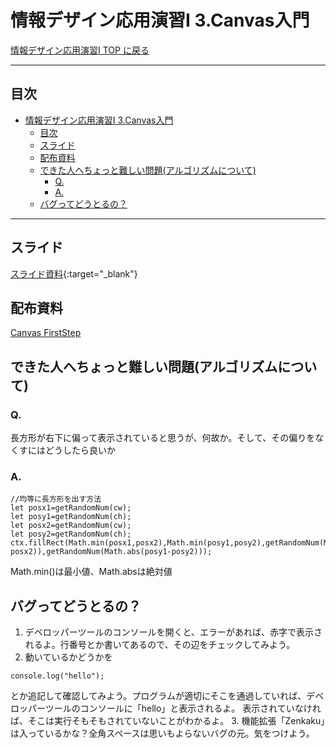 # 情報デザイン応用演習I 3.Canvas入門

[情報デザイン応用演習I TOP に戻る](./index.md)

---

## 目次

- [情報デザイン応用演習I 3.Canvas入門](#情報デザイン応用演習i-3canvas入門)
  - [目次](#目次)
  - [スライド](#スライド)
  - [配布資料](#配布資料)
  - [できた人へちょっと難しい問題(アルゴリズムについて)](#できた人へちょっと難しい問題アルゴリズムについて)
    - [Q.](#q)
    - [A.](#a)
  - [バグってどうとるの？](#バグってどうとるの)

---

## スライド

[スライド資料](./ida_03slide.pdf){:target="_blank"}

## 配布資料

[Canvas FirstStep](./tex/CanvasFirstStep.pdf)

## できた人へちょっと難しい問題(アルゴリズムについて)
### Q.
長方形が右下に偏って表示されていると思うが、何故か。そして、その偏りをなくすにはどうしたら良いか

### A.
```
//均等に長方形を出す方法
let posx1=getRandomNum(cw);
let posy1=getRandomNum(ch);
let posx2=getRandomNum(cw);
let posy2=getRandomNum(ch);
ctx.fillRect(Math.min(posx1,posx2),Math.min(posy1,posy2),getRandomNum(Math.abs(posx1-posx2)),getRandomNum(Math.abs(posy1-posy2)));
```

Math.min()は最小値、Math.absは絶対値

## バグってどうとるの？
1. デベロッパーツールのコンソールを開くと、エラーがあれば、赤字で表示されるよ。行番号とか書いてあるので、その辺をチェックしてみよう。
2. 動いているかどうかを
```
console.log("hello");
```
とか追記して確認してみよう。プログラムが適切にそこを通過していれば、デベロッパーツールのコンソールに「hello」と表示されるよ。
表示されていなければ、そこは実行そもそもされていないことがわかるよ。
3. 機能拡張「Zenkaku」は入っているかな？全角スペースは思いもよらないバグの元。気をつけよう。
